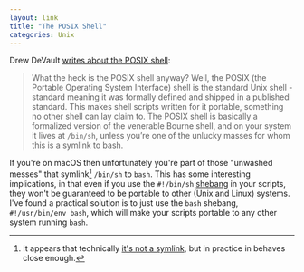 ```yaml
---
layout: link
title: "The POSIX Shell"
categories: Unix
---
```


Drew DeVault [writes about the POSIX shell](https://drewdevault.com/2018/02/05/Introduction-to-POSIX-shell.html):

> What the heck is the POSIX shell anyway? Well, the POSIX (the Portable Operating System Interface) shell is the standard Unix shell - standard meaning it was formally defined and shipped in a published standard. This makes shell scripts written for it portable, something no other shell can lay claim to. The POSIX shell is basically a formalized version of the venerable Bourne shell, and on your system it lives at `/bin/sh`, unless you’re one of the unlucky masses for whom this is a symlink to bash.

If you're on macOS then unfortunately you're part of those "unwashed messes" that symlink[^symlink] `/bin/sh` to `bash`. This has some interesting implications, in that even if you use the `#!/bin/sh` [shebang](https://en.wikipedia.org/wiki/Shebang_(Unix)) in your scripts, they won't be guaranteed to be portable to other (Unix and Linux) systems. I've found a practical solution is to just use the `bash` shebang, `#!/usr/bin/env bash`, which will make your scripts portable to any other system running `bash`.

[^symlink]: It appears that technically [it's not a symlink](https://discussions.apple.com/thread/3177477?start=0&tstart=0), but in practice in behaves close enough.
